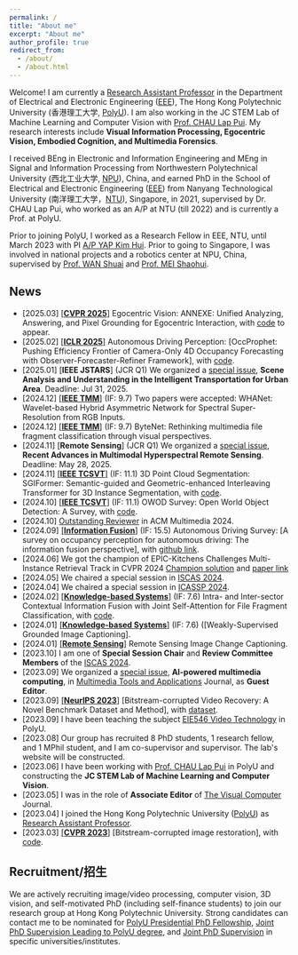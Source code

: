 ```yaml
---
permalink: /
title: "About me"
excerpt: "About me"
author_profile: true
redirect_from: 
  - /about/
  - /about.html
---
```


Welcome! I am currently a [Research Assistant Professor](https://research.polyu.edu.hk/en/persons/yi-wang-3) in the Department of Electrical and Electronic Engineering ([EEE](https://www.polyu.edu.hk/eie/)), The Hong Kong Polytechnic University (香港理工大学, [PolyU](https://www.polyu.edu.hk/)). I am also working in the JC STEM Lab of Machine Learning and Computer Vision with [Prof. CHAU Lap Pui](https://www.polyu.edu.hk/eee/people/academic-staff-and-teaching-staff/prof-chau-lap-pui/). My research interests include __Visual Information Processing, Egocentric Vision, Embodied Cognition, and Multimedia Forensics__.

I received BEng in Electronic and Information Engineering and MEng in Signal and Information Processing from Northwestern Polytechnical University (西北工业大学, [NPU](https://en.nwpu.edu.cn/)), China, and earned PhD in the School of Electrical and Electronic Engineering ([EEE](https://www.ntu.edu.sg/eee/)) from Nanyang Technological University (南洋理工大学，[NTU](https://www.ntu.edu.sg/)), Singapore, in 2021, supervised by Dr. CHAU Lap Pui, who worked as an A/P at NTU (till 2022) and is currently a Prof. at PolyU.

Prior to joining PolyU, I worked as a Research Fellow in EEE, NTU, until March 2023 with PI [A/P YAP Kim Hui](https://dr.ntu.edu.sg/cris/rp/rp01044). Prior to going to Singapore, I was involved in national projects and a robotics center at NPU, China, supervised by [Prof. WAN Shuai](https://teacher.nwpu.edu.cn/en/wanshuai.html) and [Prof. MEI Shaohui](https://teacher.nwpu.edu.cn/en/meishaohui.html).


## News
* [2025.03] [\[__CVPR 2025__\]](https://arxiv.org/abs/2504.01472) Egocentric Vision: ANNEXE: Unified Analyzing, Answering, and Pixel Grounding for Egocentric Interaction, with [code](https://yuggiehk.github.io/annexe/) to appear.
* [2025.02] [\[__ICLR 2025__\]](https://arxiv.org/abs/2502.15180) Autonomous Driving Perception: [OccProphet: Pushing Efficiency Frontier of Camera-Only 4D Occupancy Forecasting with Observer-Forecaster-Refiner Framework], with [code](https://github.com/JLChen-C/OccProphet).
* [2025.01] \[__IEEE JSTARS__\] (JCR Q1) We organized a [special issue](https://www.grss-ieee.org/wp-content/uploads/2024/12/cfp_Scene-Analysis-and-Understanding-in-the-Intelligent-Transportation-for-Urban-Area.pdf), __Scene Analysis and Understanding in the Intelligent Transportation for Urban Area__. Deadline: Jul 31, 2025.
* [2024.12] [\[__IEEE TMM__\]](https://ieeexplore.ieee.org/abstract/document/10812768) (IF: 9.7) Two papers were accepted: WHANet: Wavelet-based Hybrid Asymmetric Network for Spectral Super-Resolution from RGB Inputs.
* [2024.12] [\[__IEEE TMM__\]](https://ieeexplore.ieee.org/abstract/document/10812851/) (IF: 9.7) ByteNet: Rethinking multimedia file fragment classification through visual perspectives.
* [2024.11] \[__Remote Sensing__\] (JCR Q1) We organized a [special issue](https://www.mdpi.com/journal/remotesensing/special_issues/49AB45KC06), __Recent Advances in Multimodal Hyperspectral Remote Sensing__. Deadline: May 28, 2025.
* [2024.11] [\[__IEEE TCSVT__\]](https://ieeexplore.ieee.org/document/10753065) (IF: 11.1) 3D Point Cloud Segmentation: SGIFormer: Semantic-guided and Geometric-enhanced Interleaving Transformer for 3D Instance Segmentation, with [code](https://rayyoh.github.io/sgiformer).
* [2024.10] [\[__IEEE TCSVT__\]](https://ieeexplore.ieee.org/abstract/document/10716705) (IF: 11.1) OWOD Survey: Open World Object Detection: A Survey, with [code](https://github.com/ArminLee/OWOD_Review).
* [2024.10] [Outstanding Reviewer](https://2024.acmmm.org/outstanding-ac-reviewer) in ACM Multimedia 2024.
* [2024.09] [\[__Information Fusion__\]](https://www.sciencedirect.com/science/article/abs/pii/S1566253524004494) (IF: 15.5) Autonomous Driving Survey: [A survey on occupancy perception for autonomous driving: The information fusion perspective], with [github link](https://github.com/HuaiyuanXu/3D-Occupancy-Perception).
* [2024.06] We got the champion of EPIC-Kitchens Challenges Multi-Instance Retrieval Track in CVPR 2024 [Champion solution](https://codalab.lisn.upsaclay.fr/competitions/617#results) and [paper link](https://arxiv.org/pdf/2406.12256)
* [2024.05] We chaired a special session in [ISCAS 2024](https://epapers2.org/iscas2024/ESR/session_view.php?session_id=53).
* [2024.04] We chaired a special session in [ICASSP 2024](https://cmsworkshops.com/ICASSP2024/view_session.php?SessionID=1318).
* [2024.02] [\[__Knowledge-based Systems__\]](https://authors.elsevier.com/c/1iiBw3OAb9CyZK) (IF: 7.6) Intra- and Inter-sector Contextual Information Fusion with Joint Self-Attention for File Fragment Classification, with [code](https://github.com/WangyiNTU/JSANet).
* [2024.01] [\[__Knowledge-based Systems__\]](https://www.sciencedirect.com/science/article/abs/pii/S0950705124000686) (IF: 7.6) ([Weakly-Supervised Grounded Image Captioning].
* [2024.01] [\[__Remote Sensing__\]](https://www.mdpi.com/2072-4292/15/23/5611) Remote Sensing Image Change Captioning.
* [2023.10] I am one of __Special Session Chair__ and __Review Committee Members__ of the [ISCAS 2024](https://2024.ieee-iscas.org).
* [2023.09] We organized a [special issue](https://www.springer.com/journal/11042/updates/26069580), __AI-powered multimedia computing__, in [Multimedia Tools and Applications](https://www.springer.com/journal/11042) Journal, as __Guest Editor__.
* [2023.09] [\[__NeurIPS 2023__\]](https://arxiv.org/abs/2309.13890) [Bitstream-corrupted Video Recovery: A Novel Benchmark Dataset and Method], with [dataset](https://github.com/LIUTIGHE/BSCV-Dataset).
* [2023.09] I have been teaching the subject [EIE546 Video Technology](https://www.polyu.edu.hk/eee/-/media/department/eee/content/study/subject-syllabi/eee-subject-syllabi/msc-subjects/2023-2024/eie546.pdf) in PolyU.
* [2023.08] Our group has recruited 8 PhD students, 1 research fellow, and 1 MPhil student, and I am co-supervisor and supervisor. The lab's website will be constructed.
* [2023.06] I have been working with [Prof. CHAU Lap Pui](https://www.polyu.edu.hk/eie/people/academic-staff/prof-chau-lap-pui/) in PolyU and constructing the __JC STEM Lab of Machine Learning and Computer Vision__.
* [2023.05] I was in the role of __Associate Editor__ of [The Visual Computer](https://www.springer.com/journal/371) Journal.
* [2023.04] I joined the Hong Kong Polytechnic University ([PolyU](https://www.polyu.edu.hk/)) as [Research Assistant Professor](https://research.polyu.edu.hk/en/persons/yi-wang-3).
* [2023.03] [\[__CVPR 2023__\]](https://arxiv.org/abs/2304.06976) [Bitstream-corrupted image restoration], with [code](https://github.com/wenyang001/Two-ACIR).


## Recruitment/招生
We are actively recruiting image/video processing, computer vision, 3D vision, and self-motivated PhD (including self-finance students) to join our research group at Hong Kong Polytechnic University. Strong candidates can contact me to be nominated for [PolyU Presidential PhD Fellowship](https://www.polyu.edu.hk/gs/prospective-students/fellowship-scholarship-schemes/pppfs/?sc_lang=en), [Joint PhD Supervision Leading to PolyU degree](https://www.polyu.edu.hk/gs/prospective-students/collaborative-phd-programmes/joint-phd-supervision-programmes-leading-to-a-polyu-degree/), and [Joint PhD Supervision](https://www.polyu.edu.hk/gs/prospective-students/collaborative-phd-programmes/joint-phd-supervision-schemes/) in specific universities/institutes.

<!---
* [2024.11] Promote 2025 7th International Conference on Image, Video and Signal Processing, March 4-6, 2025 Kawasaki, Japan. [Call for paper](https://ivsp.net/call%20for%20papers.html).
-->

<!---
Please refer to [This Link](https://www.eie.polyu.edu.hk/~lpchau/) for the PhD. 
-->

<!---
Please refer to [This Link](https://www.eie.polyu.edu.hk/~lpchau/) for the Contact.
-->

<!---
fill [here](https://forms.office.com/r/WKHmJEaBDb) or
-->

<!---
* [2023.07] I was invited to give a talk titled __Machine Learning in Multimedia Forensics__ by [Cyber Security and Technology Crime Bureau](https://www.police.gov.hk/ppp_en/04_crime_matters/tcd/tcd.html), Hong Kong Police Force.
-->

<!-- {% include base_path %}

{% for post in site.news reversed %}
  {% include news.html %}
{% endfor %} -->

<!-- My co-authors and colleagues of the research group include  -->

<!-- I earned my PhD in Political Science from the
[University *of* North Carolina *at* Chapel Hill](https://www.unc.edu) and my
B.A. in Political Science from [Haverford College](https://www.haverford.edu).
My academic work has been [published](publications) or is forthcoming in
*International Studies Quarterly*, *Conflict Management and Peace Science*,
*Political Science Research and Methods*, and *PS: Political Science & Politics*,
among other outlets. This [research](research) explores the causes and
consequences of political violence using a broad variety of methods such as
latent variable models, geospatial analysis, and big data. While primarily
focused on civil conflict, it also examines contentious political phenomena
including terrorism and economic statecraft, and develops new measures of
institutions in international relations. I have [teaching](teaching) experience
in both quantitative methodology and international relations, and am a certified
instructor with [The Carpentries](https://carpentries.org). -->
